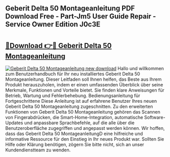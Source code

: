 ## Geberit Delta 50 Montageanleitung PDF Download Free - Part-Jm5 User Guide Repair - Service Owner Edition J0c3E

# <h2><a href="http://df6sm3.blite.top/?on=Geberit+Delta+50+Montageanleitung">🔗Download 👉🔴 Geberit Delta 50 Montageanleitung</a></h2>

[![Geberit Delta 50 Montageanleitung new download](https://i.imgur.com/lujVjoI.png)](http://df6sm3.blite.top/?on=Geberit+Delta+50+Montageanleitung)
Hallo und willkommen zum Benutzerhandbuch für Ihr neu installiertes Geberit Delta 50 Montageanleitung. Dieser Leitfaden soll Ihnen helfen, das Beste aus Ihrem Produkt herauszuholen, indem er einen umfassenden Überblick über seine Merkmale, Funktionen und Vorteile bietet. Sie finden klare Anweisungen für Betrieb, Wartung und Fehlerbehebung. Bedienungsanleitung für Fortgeschrittene Diese Anleitung ist auf erfahrene Benutzer Ihres neuen Geberit Delta 50 Montageanleitung zugeschnitten. Zu den erweiterten Funktionen von Geberit Delta 50 Montageanleitung gehören das Scannen von Fingerabdrücken, die Smart-Home-Integration, automatische Software-Updates und anpassbare Sprachbefehle, auf die alle über die Benutzeroberfläche zugegriffen und angepasst werden können. Wir hoffen, dass das Geberit Delta 50 MontageanleitungD eine hilfreiche und informative Ressource für den Einstieg in Ihr neues Produkt war. Sollten Sie Hilfe oder Klärung benötigen, zögern Sie bitte nicht, sich an unser Kundendienstteam zu wenden.
